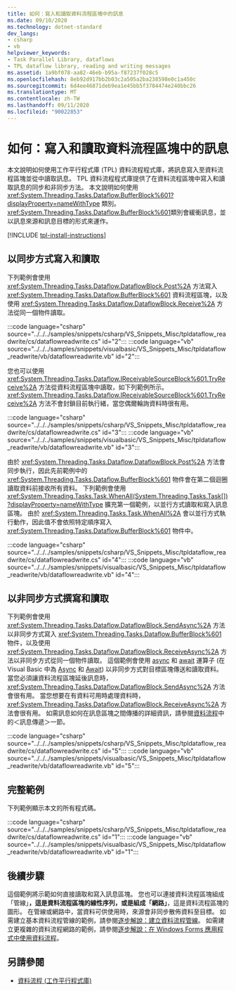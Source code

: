 ```yaml
---
title: 如何：寫入和讀取資料流程區塊中的訊息
ms.date: 09/10/2020
ms.technology: dotnet-standard
dev_langs:
- csharp
- vb
helpviewer_keywords:
- Task Parallel Library, dataflows
- TPL dataflow library, reading and writing messages
ms.assetid: 1a9bf078-aa82-46eb-b95a-f87237f028c5
ms.openlocfilehash: 8eb92d917bb2b03c2a505a2ba238598e0c1a450c
ms.sourcegitcommit: 6d4ee46871deb9ea1e45bb5f3784474e240bbc26
ms.translationtype: MT
ms.contentlocale: zh-TW
ms.lasthandoff: 09/11/2020
ms.locfileid: "90022853"
---
```

# <a name="how-to-write-and-read-messages-from-a-dataflow-block"></a>如何：寫入和讀取資料流程區塊中的訊息

本文說明如何使用工作平行程式庫 (TPL) 資料流程程式庫，將訊息寫入至資料流程區塊並從中讀取訊息。 TPL 資料流程程式庫提供了在資料流程區塊中寫入和讀取訊息的同步和非同步方法。 本文說明如何使用 <xref:System.Threading.Tasks.Dataflow.BufferBlock%601?displayProperty=nameWithType> 類別。 <xref:System.Threading.Tasks.Dataflow.BufferBlock%601>類別會緩衝訊息，並以訊息來源和訊息目標的形式來運作。

[!INCLUDE [tpl-install-instructions](../../../includes/tpl-install-instructions.md)]

## <a name="writing-and-reading-synchronously"></a>以同步方式寫入和讀取

下列範例會使用 <xref:System.Threading.Tasks.Dataflow.DataflowBlock.Post%2A> 方法寫入 <xref:System.Threading.Tasks.Dataflow.BufferBlock%601> 資料流程區塊，以及使用 <xref:System.Threading.Tasks.Dataflow.DataflowBlock.Receive%2A> 方法從同一個物件讀取。

:::code language="csharp" source="../../../samples/snippets/csharp/VS_Snippets_Misc/tpldataflow_readwrite/cs/dataflowreadwrite.cs" id="2":::
:::code language="vb" source="../../../samples/snippets/visualbasic/VS_Snippets_Misc/tpldataflow_readwrite/vb/dataflowreadwrite.vb" id="2":::

您也可以使用 <xref:System.Threading.Tasks.Dataflow.IReceivableSourceBlock%601.TryReceive%2A> 方法從資料流程區塊中讀取，如下列範例所示。 <xref:System.Threading.Tasks.Dataflow.IReceivableSourceBlock%601.TryReceive%2A> 方法不會封鎖目前執行緒，當您偶爾輪詢資料時很有用。

:::code language="csharp" source="../../../samples/snippets/csharp/VS_Snippets_Misc/tpldataflow_readwrite/cs/dataflowreadwrite.cs" id="3":::
:::code language="vb" source="../../../samples/snippets/visualbasic/VS_Snippets_Misc/tpldataflow_readwrite/vb/dataflowreadwrite.vb" id="3":::

由於 <xref:System.Threading.Tasks.Dataflow.DataflowBlock.Post%2A> 方法會同步執行，因此先前範例中的 <xref:System.Threading.Tasks.Dataflow.BufferBlock%601> 物件會在第二個迴圈讀取資料前接收所有資料。 下列範例會使用 <xref:System.Threading.Tasks.Task.WhenAll(System.Threading.Tasks.Task[])?displayProperty=nameWithType> 擴充第一個範例，以並行方式讀取和寫入訊息區塊。 由於 <xref:System.Threading.Tasks.Task.WhenAll%2A> 會以並行方式執行動作，因此值不會依照特定順序寫入 <xref:System.Threading.Tasks.Dataflow.BufferBlock%601> 物件中。

:::code language="csharp" source="../../../samples/snippets/csharp/VS_Snippets_Misc/tpldataflow_readwrite/cs/dataflowreadwrite.cs" id="4":::
:::code language="vb" source="../../../samples/snippets/visualbasic/VS_Snippets_Misc/tpldataflow_readwrite/vb/dataflowreadwrite.vb" id="4":::

## <a name="writing-and-reading-asynchronously"></a>以非同步方式撰寫和讀取

下列範例會使用 <xref:System.Threading.Tasks.Dataflow.DataflowBlock.SendAsync%2A> 方法以非同步方式寫入 <xref:System.Threading.Tasks.Dataflow.BufferBlock%601> 物件，以及使用 <xref:System.Threading.Tasks.Dataflow.DataflowBlock.ReceiveAsync%2A> 方法以非同步方式從同一個物件讀取。 這個範例會使用 [async](../../csharp/language-reference/keywords/async.md) 和 [await](../../csharp/language-reference/operators/await.md) 運算子 (在 Visual Basic 中為 [Async](../../visual-basic/language-reference/modifiers/async.md) 和 [Await](../../visual-basic/language-reference/operators/await-operator.md)) 以非同步方式對目標區塊傳送和讀取資料。 當您必須讓資料流程區塊延後訊息時，<xref:System.Threading.Tasks.Dataflow.DataflowBlock.SendAsync%2A> 方法會很有用。 當您想要在有資料可用時處理資料時，<xref:System.Threading.Tasks.Dataflow.DataflowBlock.ReceiveAsync%2A> 方法會很有用。 如需訊息如何在訊息區塊之間傳播的詳細資訊，請參閱[資料流程](dataflow-task-parallel-library.md)中的＜訊息傳遞＞一節。

:::code language="csharp" source="../../../samples/snippets/csharp/VS_Snippets_Misc/tpldataflow_readwrite/cs/dataflowreadwrite.cs" id="5":::
:::code language="vb" source="../../../samples/snippets/visualbasic/VS_Snippets_Misc/tpldataflow_readwrite/vb/dataflowreadwrite.vb" id="5":::

## <a name="a-complete-example"></a>完整範例

下列範例顯示本文的所有程式碼。

:::code language="csharp" source="../../../samples/snippets/csharp/VS_Snippets_Misc/tpldataflow_readwrite/cs/dataflowreadwrite.cs" id="1":::
:::code language="vb" source="../../../samples/snippets/visualbasic/VS_Snippets_Misc/tpldataflow_readwrite/vb/dataflowreadwrite.vb" id="1":::

## <a name="next-steps"></a>後續步驟

這個範例將示範如何直接讀取和寫入訊息區塊。 您也可以連接資料流程區塊組成「管線」**，這是資料流程區塊的線性序列，或是組成「網路」**，這是資料流程區塊的圖形。 在管線或網路中，當資料可供使用時，來源會非同步散佈資料至目標。 如需建立基本資料流程管線的範例，請參閱[逐步解說：建立資料流程管線](walkthrough-creating-a-dataflow-pipeline.md)。 如需建立更複雜的資料流程網路的範例，請參閱[逐步解說：在 Windows Forms 應用程式中使用資料流程](walkthrough-using-dataflow-in-a-windows-forms-application.md)。

## <a name="see-also"></a>另請參閱

- [資料流程 (工作平行程式庫)](dataflow-task-parallel-library.md)
